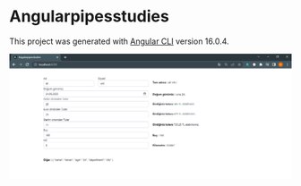 # Angularpipesstudies

This project was generated with [Angular CLI](https://github.com/angular/angular-cli) version 16.0.4.


<img src="./src/assets/Screenshot_1.png" alt="pipesproject"/>

